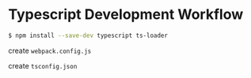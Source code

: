 # Typescript Development Workflow

```bash
$ npm install --save-dev typescript ts-loader
```

create `webpack.config.js`

create `tsconfig.json`